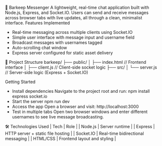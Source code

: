 🧾 Barkeep Messenger
A lightweight, real-time chat application built with Node.js, Express, and Socket.IO. Users can send and receive messages across browser tabs with live updates, all through a clean, minimalist interface.
Features Implemented
-  Real-time messaging across multiple clients using Socket.IO
-  Simple user interface with message input and username field
-  Broadcast messages with usernames tagged
-  Auto-scrolling chat window
-  Express server configured for static asset delivery

📁 Project Structure
barkeep/
├── public/
│   ├── index.html       // Frontend interface
│   ├── client.js        // Client-side socket logic
├── src/
│   └── server.js        // Server-side logic (Express + Socket.IO)



 Getting Started
- Install dependencies
Navigate to the project root and run:
npm install express socket.io
- Start the server
npm run dev
- Access the app
Open a browser and visit:
http://localhost:3000
- Test in multiple tabs
Open two browser windows and enter different usernames to see live message broadcasting.

🛠 Technologies Used
| Tech | Role | 
| Node.js | Server runtime | 
| Express | HTTP server + static file hosting | 
| Socket.IO | Real-time bidirectional messaging | 
| HTML/CSS | Frontend layout and styling | 




